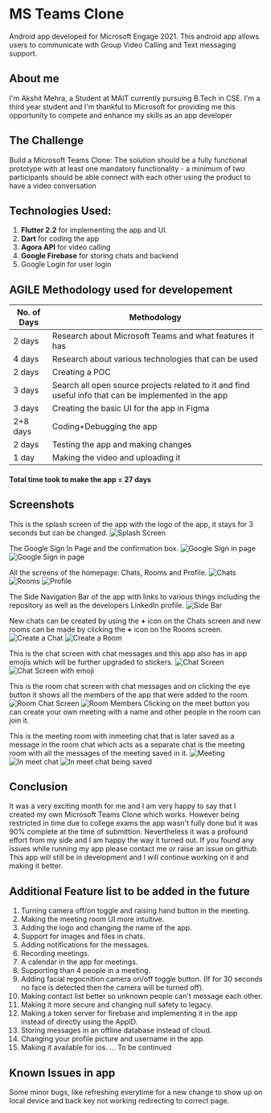 # MS Teams Clone

Android app developed for Microsoft Engage 2021. This android app allows users to communicate with Group Video Calling and Text messaging support.

## About me
I'm Akshit Mehra, a Student at MAIT currently pursuing B.Tech in CSE. I'm a third year student and I'm thankful to Microsoft for providing me this opportunity to compete and enhance my skills as an app developer

## The Challenge

Build a Microsoft Teams Clone: The solution should be a fully functional prototype with at least one mandatory functionality - a minimum of two participants should be able connect with each other using the product to have a video conversation

## Technologies Used:

1. __Flutter 2.2__ for implementing the app and UI.
2. __Dart__ for coding the app
3. __Agora API__ for video calling
4. __Google Firebase__ for storing chats and backend
5. Google Login for user login


## AGILE Methodology used for developement

|No. of Days|Methodology|
|-------|------------------|
|2 days| Research about Microsoft Teams and what features it has |
|4 days| Research about various technologies that can be used |
|2 days| Creating a POC |
|3 days| Search all open source projects related to it and find useful info that can be implemented in the app |
|3 days| Creating the basic UI for the app in Figma |
|2+8 days| Coding+Debugging the app |
|2 days| Testing the app and making changes |
|1 day| Making the video and uploading it |

#### Total time took to make the app = 27 days

## Screenshots

This is the splash screen of the app with the logo of the app, it stays for 3 seconds but can be changed.
![Splash Screen](/screenshots/1.jpg)

The Google Sign In Page and the confirmation box.
![Google Sign in page](/screenshots/2.jpg)  ![Google Sign in page](/screenshots/3.jpg)

All the screens of the homepage: Chats, Rooms and Profile.
![Chats](/screenshots/5.jpg)  ![Rooms](/screenshots/4.jpg)  ![Profile](/screenshots/6.jpg)

The Side Navigation Bar of the app with links to various things including the repository as well as the developers LinkedIn profile.
![Side Bar](/screenshots/7.jpg)

New chats can be created by using the __+__ icon on the Chats screen and new rooms can be made by clicking the __+__ icon on the Rooms screen.
![Create a Chat](/screenshots/8.jpg)  ![Create a Room](/screenshots/9.jpg)

This is the chat screen with chat messages and this app also has in app emojis which will be further upgraded to stickers.
![Chat Screen](/screenshots/12.jpg)  ![Chat Screen with emoji](/screenshots/13.jpg)

This is the room chat screen with chat messages and on clicking the eye button it shows all the members of the app that were added to the room.
![Room Chat Screen](/screenshots/10.jpg)  ![Room Members](/screenshots/11.jpg)
Clicking on the meet button you can create your own meeting with a name and other people in the room can join it.

This is the meeting room with inmeeting chat that is later saved as a message in the room chat which acts as a separate chat is the meeting room with all the messages of the meeting saved in it. 
![Meeting](/screenshots/14.jpg)  ![In meet chat](/screenshots/15.jpg)  ![In meet chat being saved](/screenshots/16.jpg)

## Conclusion

It was a very exciting month for me and I am very happy to say that I created my own Microsoft Teams Clone which works. However being restricted in time due to college exams the app wasn't fully done but it was 90% complete at the time of submittion. Nevertheless it was a profound effort from my side and I am happy the way it turned out. 
If you found any issues while running my app please contact me or raise an issue on github.
This app will still be in development and I will continue working on it and making it better.

## Additional Feature list to be added in the future

1. Turning camera off/on toggle and raising hand button in the meeting.
2. Making the meeting room UI more intuitive.
3. Adding the logo and changing the name of the app.
4. Support for images and files in chats.
5. Adding notifications for the messages.
6. Recording meetings.
7. A calendar in the app for meetings.
8. Supporting than 4 people in a meeting.
9. Adding facial regocnition camera on/off toggle button. (If for 30 seconds no face is detected then the camera will be turned off). 
10. Making contact list better so unknown people can't message each other.
11. Making it more secure and changing null safety to legacy.
12. Making a token server for firebase and implementing it in the app instead of directly using the AppID.
13. Storing messages in an offline database instead of cloud.
14. Changing your profile picture and username in the app.
15. Making it available for ios.
... To be continued

## Known Issues in app

Some minor bugs, like refreshing everytime for a new change to show up on local device and back key not working redirecting to correct page.
